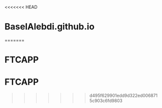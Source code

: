 <<<<<<< HEAD
# BaselAlebdi.github.io
=======
# FTCAPP
# FTCAPP
>>>>>>> d495f629901edd9d322ed0068715c903c6fd9803
